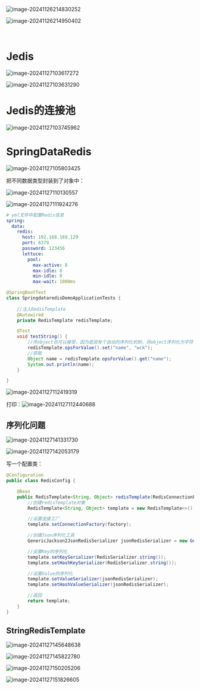  ![image-20241126214830252](D:\md_image\image-20241126214830252.png)

![image-20241126214950402](D:\md_image\image-20241126214950402.png)

​																																																				

# Jedis

![image-20241127103617272](D:\md_image\image-20241127103617272.png)

 ![image-20241127103631290](D:\md_image\image-20241127103631290.png)

# Jedis的连接池

![image-20241127103745962](D:\md_image\image-20241127103745962.png)



# SpringDataRedis

![image-20241127105803425](D:\md_image\image-20241127105803425.png)

把不同数据类型封装到了对象中：

![image-20241127110130557](D:\md_image\image-20241127110130557.png)



![image-20241127111924276](D:\md_image\image-20241127111924276.png)

```yaml
# yml文件中配置Redis信息
spring:
  data:
    redis:
      host: 192.168.169.129
      port: 6379
      password: 123456
      lettuce:
        pool:
          max-active: 8
          max-idle: 8
          min-idle: 0
          max-wait: 1000ms
```



```java
@SpringBootTest
class SpringdataredisDemoApplicationTests {
	
    //注入RedisTemplate
    @Autowired
    private RedisTemplate redisTemplate;

    @Test
    void testString() {
        //传object也可以接受，因为底层有个自动的序列化机制，将object序列化为字符串
        redisTemplate.opsForValue().set("name", "wck");
        //获取
        Object name = redisTemplate.opsForValue().get("name");
        System.out.println(name);
    }

}
```

![image-20241127112419319](D:\md_image\image-20241127112419319.png)

打印：![image-20241127112440688](D:\md_image\image-20241127112440688.png)



## 序列化问题

![image-20241127141331730](D:\md_image\image-20241127141331730.png)

![image-20241127142053179](D:\md_image\image-20241127142053179.png)

写一个配置类：

```java
@Configuration
public class RedisConfig {

    @Bean
    public RedisTemplate<String, Object> redisTemplate(RedisConnectionFactory factory) {
        //创建redisTemplate对象
        RedisTemplate<String, Object> template = new RedisTemplate<>();

        //设置连接工厂
        template.setConnectionFactory(factory);

        //创建Json序列化工具
        GenericJackson2JsonRedisSerializer jsonRedisSerializer = new GenericJackson2JsonRedisSerializer();

        //设置Key的序列化
        template.setKeySerializer(RedisSerializer.string());
        template.setHashKeySerializer(RedisSerializer.string());

        //设置Value的序列化
        template.setValueSerializer(jsonRedisSerializer);
        template.setHashValueSerializer(jsonRedisSerializer);

        //返回
        return template;
    }
}
```



## StringRedisTemplate

![image-20241127145648638](D:\md_image\image-20241127145648638.png)

![image-20241127145822780](D:\md_image\image-20241127145822780.png)



![image-20241127150205206](D:\md_image\image-20241127150205206.png)

![image-20241127151826605](D:\md_image\image-20241127151826605.png)